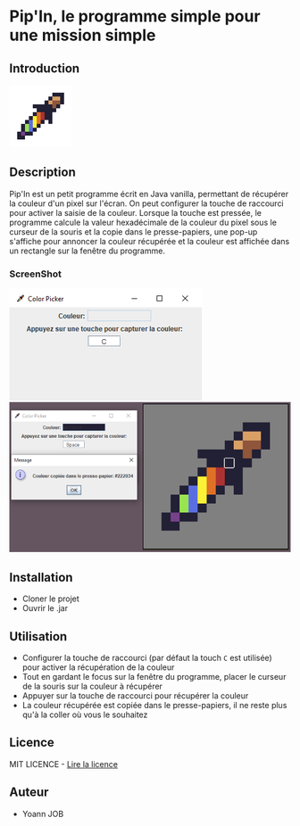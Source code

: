 # Pip'In, le programme simple pour une mission simple

## Introduction

![Pip'In](./pipin/src/img/pip-in.png "Pip'In, le color picker propulsé par Java")

## Description

Pip'In est un petit programme écrit en Java vanilla, permettant de récupérer la couleur d'un pixel sur l'écran. On peut configurer la touche de raccourci pour activer la saisie de la couleur. Lorsque la touche est pressée, le programme calcule la valeur hexadécimale de la couleur du pixel sous le curseur de la souris et la copie dans le presse-papiers, une pop-up s'affiche pour annoncer la couleur récupérée et la couleur est affichée dans un rectangle sur la fenêtre du programme.

### ScreenShot

![Pip'In](./screenshots/screenshot-01.png "Pip'In, fenêtre principale")
![Pip'In](./screenshots/screenshot-02.png "Pip'In, fenêtre principale avec la couleur récupérée + pop-up")

## Installation

- Cloner le projet
- Ouvrir le .jar

## Utilisation

- Configurer la touche de raccourci (par défaut la touch `C` est utilisée) pour activer la récupération de la couleur
- Tout en gardant le focus sur la fenêtre du programme, placer le curseur de la souris sur la couleur à récupérer
- Appuyer sur la touche de raccourci pour récupérer la couleur
- La couleur récupérée est copiée dans le presse-papiers, il ne reste plus qu'à la coller où vous le souhaitez

## Licence

MIT LICENCE - [Lire la licence](./LICENSE)

## Auteur

- Yoann JOB
